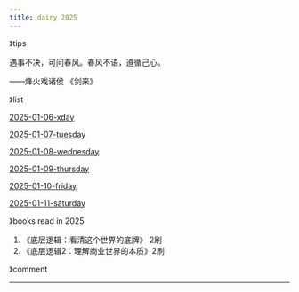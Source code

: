 ```yaml
---
title: dairy 2025
---
```






》tips

遇事不决，可问春风。春风不语，遵循己心。

——烽火戏诸侯 《剑来》

》list

[2025-01-06-xday](./01.January/2025-01-06-xday)

[2025-01-07-tuesday](./01.January/2025-01-07-tuesday)

[2025-01-08-wednesday](./01.January/2025-01-08-wednesday)

[2025-01-09-thursday](./01.January/2025-01-09-thursday)

[2025-01-10-friday](./01.January/2025-01-10-friday)

[2025-01-11-saturday](./01.January/2025-01-11-saturday)



》books read in 2025

1. 《底层逻辑：看清这个世界的底牌》 2刷
1. 《底层逻辑2：理解商业世界的本质》2刷

》comment

---

<div>
        <link rel="stylesheet" href="https://cdn.jsdelivr.net/npm/gitalk@1/dist/gitalk.css">
        <script src="https://cdn.jsdelivr.net/npm/gitalk@1/dist/gitalk.min.js"></script>
        <div id="gitalk-container"></div>
        <script type="text/javascript">
          var title = location.pathname.substr(0, 50);
          var gitalk = new Gitalk({
            clientID: 'Ov23lidaXQyTFfXqiRUe',
            clientSecret: '3d86cf80e14a18dd4541c1a50ef0806354f1cd0a',
            repo: '2025-year',
            owner: 'redqx',
            admin: ['redqx'],
            id: title,
            distractionFreeMode: false 
          });
          gitalk.render('gitalk-container');
        </script>
</div>
